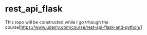 # rest_api_flask
This repo will be constructed while I go trhough the course[https://www.udemy.com/course/rest-api-flask-and-python/]
